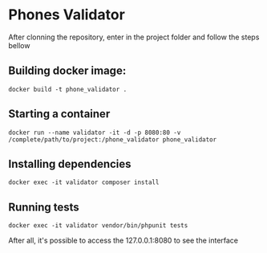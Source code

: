 # Phones Validator

After clonning the repository, enter in the project folder and follow the steps bellow

## Building docker image:

`docker build -t phone_validator .`

## Starting a container

`docker run --name validator -it -d -p 8080:80 -v /complete/path/to/project:/phone_validator phone_validator`

## Installing dependencies

`docker exec -it validator composer install`

## Running tests

`docker exec -it validator vendor/bin/phpunit tests`

After all, it's possible to access the 127.0.0.1:8080 to see the interface